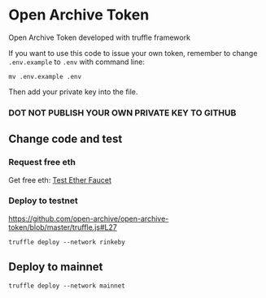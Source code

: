 # Open Archive Token
Open Archive Token developed with truffle framework

If you want to use this code to issue your own token, remember to change `.env.example` to `.env` with command line:

```shell
mv .env.example .env
```

Then add your private key into the file. 

### DOT NOT PUBLISH YOUR OWN PRIVATE KEY TO GITHUB

## Change code and test

### Request free eth
Get free eth: 
[Test Ether Faucet](https://faucet.metamask.io/)
### Deploy to testnet
https://github.com/open-archive/open-archive-token/blob/master/truffle.js#L27
```shell
truffle deploy --network rinkeby
```
## Deploy to mainnet
```shell
truffle deploy --network mainnet
```
